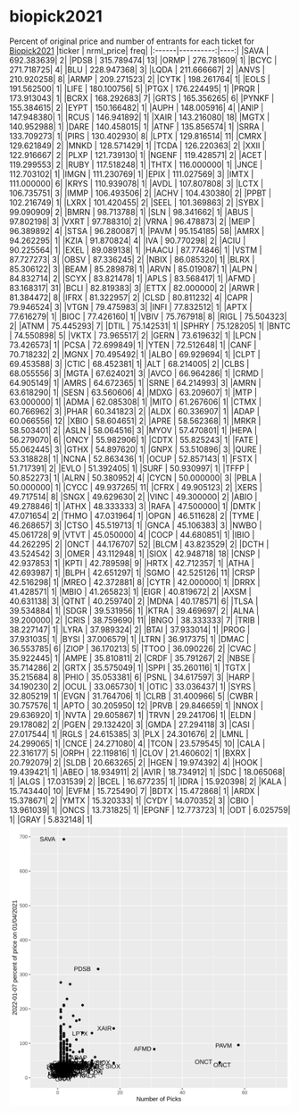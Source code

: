 # biopick2021
Percent of original price and number of entrants for each ticket for [Biopick2021](https://twitter.com/hashtag/Biopick2021)
|ticker | nrml_price| freq|
|:------|----------:|----:|
|SAVA   | 692.383639|    2|
|PDSB   | 315.789474|   13|
|ORMP   | 276.781609|    1|
|BCYC   | 271.718725|    4|
|BLU    | 228.947368|    3|
|LQDA   | 211.666667|    2|
|ANVS   | 210.920258|    8|
|ARMP   | 209.271523|    2|
|CYTK   | 198.261764|    1|
|EOLS   | 191.562500|    1|
|LIFE   | 180.100756|    5|
|PTGX   | 176.224495|    1|
|PRQR   | 173.913043|    1|
|BCRX   | 168.292683|    7|
|GRTS   | 165.356265|    6|
|PYNKF  | 155.384615|    2|
|EYPT   | 150.166482|    1|
|AUPH   | 148.005916|    4|
|ANIP   | 147.948380|    1|
|RCUS   | 146.941892|    1|
|XAIR   | 143.216080|   18|
|MGTX   | 140.952988|    1|
|DARE   | 140.458015|    1|
|ATNF   | 135.856574|    1|
|SRRA   | 133.709273|    1|
|PIRS   | 130.402930|    8|
|LPTX   | 129.816514|   11|
|CMRX   | 129.621849|    2|
|MNKD   | 128.571429|    1|
|TCDA   | 126.220363|    2|
|XXII   | 122.916667|    2|
|PLXP   | 121.739130|    1|
|NGENF  | 119.428571|    2|
|ACET   | 119.299553|    2|
|RUBY   | 117.518248|    1|
|THTX   | 116.000000|    1|
|JNCE   | 112.703102|    1|
|IMGN   | 111.230769|    1|
|EPIX   | 111.027569|    3|
|IMTX   | 111.000000|    6|
|KRYS   | 110.939078|    1|
|AVDL   | 107.807808|    3|
|LCTX   | 106.735751|    3|
|IMMP   | 106.493506|    2|
|ACHV   | 104.430380|    2|
|PPBT   | 102.216749|    1|
|LXRX   | 101.420455|    2|
|SEEL   | 101.369863|    2|
|SYBX   |  99.090909|    2|
|BMRN   |  98.713788|    1|
|SLN    |  98.341662|    1|
|ABUS   |  97.802198|    3|
|VXRT   |  97.788310|    2|
|VRNA   |  96.478873|    2|
|MEIP   |  96.389892|    4|
|STSA   |  96.280087|    1|
|PAVM   |  95.154185|   58|
|AMRX   |  94.262295|    1|
|KZIA   |  91.870824|    4|
|IVA    |  90.770298|    2|
|ACIU   |  90.225564|    1|
|EXEL   |  89.089138|    1|
|HAACU  |  87.774846|    1|
|VSTM   |  87.727273|    3|
|OBSV   |  87.336245|    2|
|NBIX   |  86.085320|    1|
|BLRX   |  85.306122|    3|
|BEAM   |  85.289878|    1|
|ARVN   |  85.019087|    1|
|ALPN   |  84.832714|    2|
|SCYX   |  83.821478|    1|
|APLS   |  83.568417|    1|
|AFMD   |  83.168317|   31|
|BCLI   |  82.819383|    3|
|ETTX   |  82.000000|    2|
|ARWR   |  81.384472|    8|
|IFRX   |  81.322957|    2|
|CLSD   |  80.811232|    4|
|CAPR   |  79.946524|    3|
|VTGN   |  79.475983|    3|
|INFI   |  77.832512|    1|
|APTX   |  77.616279|    1|
|BIOC   |  77.426160|    1|
|VBIV   |  75.767918|    8|
|RIGL   |  75.504323|    2|
|ATNM   |  75.445293|    7|
|DTIL   |  75.142531|    1|
|SPHRY  |  75.128205|    1|
|BNTC   |  74.550898|    5|
|VKTX   |  73.965517|    2|
|GERN   |  73.619632|    1|
|LPCN   |  73.426573|    1|
|PCSA   |  72.699849|    1|
|YTEN   |  72.512648|    1|
|CANF   |  70.718232|    2|
|MGNX   |  70.495492|    1|
|ALBO   |  69.929694|    1|
|CLPT   |  69.453588|    3|
|CTIC   |  68.452381|    1|
|ALT    |  68.214005|    2|
|CLBS   |  68.055556|    3|
|MGTA   |  67.624021|    3|
|AVCO   |  66.964286|    1|
|CRMD   |  64.905149|    1|
|AMRS   |  64.672365|    1|
|SRNE   |  64.214993|    3|
|AMRN   |  63.618290|    1|
|SESN   |  63.560606|    4|
|MDXG   |  63.209607|    1|
|MTP    |  63.000000|    1|
|ADMA   |  62.085308|    1|
|MITO   |  61.267606|    1|
|CTMX   |  60.766962|    3|
|PHAR   |  60.341823|    2|
|ALDX   |  60.336907|    1|
|ADAP   |  60.066556|   12|
|XBIO   |  58.604651|    2|
|APRE   |  58.562368|    1|
|MRKR   |  58.503401|    2|
|ASLN   |  58.064516|    3|
|MYOV   |  57.470801|    1|
|HEPA   |  56.279070|    6|
|ONCY   |  55.982906|    1|
|CDTX   |  55.825243|    1|
|FATE   |  55.062445|    3|
|GTHX   |  54.897620|    1|
|GNPX   |  53.510896|    3|
|QURE   |  53.318828|    1|
|NCNA   |  52.863436|    1|
|OCUP   |  52.857143|    1|
|FSTX   |  51.717391|    2|
|EVLO   |  51.392405|    1|
|SURF   |  50.930997|    1|
|TFFP   |  50.852273|    1|
|ALRN   |  50.380952|    4|
|CYCN   |  50.000000|    3|
|PBLA   |  50.000000|    1|
|CYCC   |  49.937265|   11|
|CFRX   |  49.905123|    2|
|XERS   |  49.717514|    8|
|SNGX   |  49.629630|    2|
|VINC   |  49.300000|    2|
|ABIO   |  49.278846|    1|
|ATHX   |  48.333333|    3|
|RAFA   |  47.500000|    1|
|DMTK   |  47.071654|    2|
|THMO   |  47.031964|    1|
|OPGN   |  46.511628|    2|
|TYME   |  46.268657|    3|
|CTSO   |  45.519713|    1|
|GNCA   |  45.106383|    3|
|NWBO   |  45.061728|    9|
|VTVT   |  45.050000|    4|
|COCP   |  44.680851|    1|
|IBIO   |  44.262295|    2|
|ONCT   |  44.176707|   52|
|BLCM   |  43.823529|    2|
|DCTH   |  43.524542|    3|
|OMER   |  43.112948|    1|
|SIOX   |  42.948718|   18|
|CNSP   |  42.937853|    1|
|KPTI   |  42.789598|    9|
|HRTX   |  42.712357|    1|
|ATHA   |  42.693987|    1|
|BLPH   |  42.651297|    1|
|SGMO   |  42.525126|   11|
|CRSP   |  42.516298|    1|
|MREO   |  42.372881|    8|
|CYTR   |  42.000000|    1|
|DRRX   |  41.428571|    1|
|MBIO   |  41.265823|    1|
|EIGR   |  40.819672|    2|
|AXSM   |  40.631138|    3|
|QTNT   |  40.259740|    2|
|MDNA   |  40.178571|    6|
|TLSA   |  39.534884|    1|
|SDGR   |  39.531956|    1|
|KTRA   |  39.469697|    2|
|ALNA   |  39.200000|    2|
|CRIS   |  38.759690|   11|
|BNGO   |  38.333333|    7|
|TRIB   |  38.227147|    1|
|LYRA   |  37.989324|    2|
|BTAI   |  37.933014|    1|
|PROG   |  37.931035|    1|
|BYSI   |  37.006579|    1|
|LTRN   |  36.917375|    1|
|DMAC   |  36.553785|    6|
|ZIOP   |  36.170213|    5|
|TTOO   |  36.090226|    2|
|CVAC   |  35.922445|    1|
|AMPE   |  35.810811|    2|
|CRDF   |  35.791267|    2|
|NBSE   |  35.714286|    2|
|GRTX   |  35.575049|    1|
|SPPI   |  35.260116|    1|
|TGTX   |  35.215684|    8|
|PHIO   |  35.053381|    6|
|PSNL   |  34.617597|    3|
|HARP   |  34.190230|    2|
|OCUL   |  33.065730|    1|
|OTIC   |  33.036437|    1|
|SYRS   |  32.805219|    1|
|EVGN   |  31.764706|    1|
|CLRB   |  31.400966|    5|
|CWBR   |  30.757576|    1|
|APTO   |  30.205950|   12|
|PRVB   |  29.846659|    1|
|NNOX   |  29.636920|    1|
|NVTA   |  29.605867|    1|
|TRVN   |  29.241706|    1|
|ELDN   |  29.178082|    2|
|PGEN   |  29.132420|    3|
|GMDA   |  27.294118|    3|
|CASI   |  27.017544|    1|
|RGLS   |  24.615385|    3|
|PLX    |  24.301676|    2|
|LMNL   |  24.299065|    1|
|CNCE   |  24.271080|    4|
|TCON   |  23.579545|   10|
|CALA   |  22.316177|    5|
|ORPH   |  22.119816|    1|
|CLOV   |  21.460602|    1|
|BXRX   |  20.792079|    2|
|SLDB   |  20.663265|    2|
|HGEN   |  19.974392|    4|
|HOOK   |  19.439421|    1|
|ABEO   |  18.934911|    2|
|AVIR   |  18.734912|    1|
|SDC    |  18.065068|    1|
|ALGS   |  17.031539|    2|
|BCEL   |  16.677235|    1|
|IDRA   |  15.920398|    2|
|KALA   |  15.743440|   10|
|EVFM   |  15.725490|    7|
|BDTX   |  15.472868|    1|
|ARDX   |  15.378671|    2|
|YMTX   |  15.320333|    1|
|CYDY   |  14.070352|    3|
|CBIO   |  13.961039|    1|
|ONCS   |  13.731825|    1|
|EPGNF  |  12.773723|    1|
|ODT    |   6.025759|    1|
|GRAY   |   5.832148|    1|
![retvspicks](biopicks.png?raw=true)
